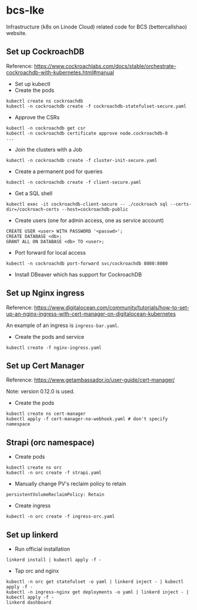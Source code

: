 # bcs-lke

Infrastructure (k8s on Linode Cloud) related code for BCS (bettercallshao) website.

## Set up CockroachDB

Reference: https://www.cockroachlabs.com/docs/stable/orchestrate-cockroachdb-with-kubernetes.html#manual

* Set up kubectl
* Create the pods
```
kubectl create ns cockroachdb
kubectl -n cockroachdb create -f cockroachdb-statefulset-secure.yaml
```
* Approve the CSRs
```
kubectl -n cockroachdb get csr
kubectl -n cockroachdb certificate approve node.cockroachdb-0
...
```
* Join the clusters with a Job
```
kubectl -n cockroachdb create -f cluster-init-secure.yaml
```
* Create a permanent pod for queries
```
kubectl -n cockroachdb create -f client-secure.yaml
```
* Get a SQL shell
```
kubectl exec -it cockroachdb-client-secure -- ./cockroach sql --certs-dir=/cockroach-certs --host=cockroachdb-public
```
* Create users (one for admin access, one as service account)
```
CREATE USER <user> WITH PASSWORD '<passwd>';
CREATE DATABASE <db>;
GRANT ALL ON DATABASE <db> TO <user>;
```
* Port forward for local access
```
kubectl -n cockroachdb port-forward svc/cockroachdb 8080:8080
```
* Install DBeaver which has support for CockroachDB

## Set up Nginx ingress

Reference: https://www.digitalocean.com/community/tutorials/how-to-set-up-an-nginx-ingress-with-cert-manager-on-digitalocean-kubernetes

An example of an ingress is `ingress-bar.yaml`.

* Create the pods and service
```
kubectl create -f nginx-ingress.yaml
```

## Set up Cert Manager

Reference: https://www.getambassador.io/user-guide/cert-manager/

Note: version 0.12.0 is used.

* Create the pods
```
kubectl create ns cert-manager
kubectl apply -f cert-manager-no-webhook.yaml # don't specify namespace
```

## Strapi (orc namespace)

* Create pods
```
kubectl create ns orc
kubectl -n orc create -f strapi.yaml
```

* Manually change PV's reclaim policy to retain
```
persistentVolumeReclaimPolicy: Retain
```

* Create ingress
```
kubectl -n orc create -f ingress-orc.yaml
```

## Set up linkerd

* Run official installation
```
linkerd install | kubectl apply -f -
```

* Tap orc and nginx
```
kubectl -n orc get statefulset -o yaml | linkerd inject - | kubectl apply -f -
kubectl -n ingress-nginx get deployments -o yaml | linkerd inject - | kubectl apply -f -
linkerd dashboard
```
